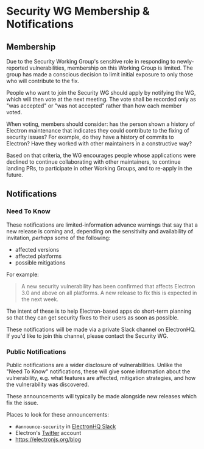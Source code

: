 # Security WG Membership & Notifications

## Membership

Due to the Security Working Group's sensitive role in responding to newly-reported vulnerabilities, membership on this Working Group is limited. The group has made a conscious decision to limit initial exposure to only those who will contribute to the fix.

People who want to join the Security WG should apply by notifying the WG, which will then vote at the next meeting. The vote shall be recorded only as "was accepted" or "was not accepted" rather than how each member voted.

When voting, members should consider: has the person shown a history of Electron maintenance that indicates they could contribute to the fixing of security issues? For example, do they have a history of commits to Electron? Have they worked with other maintainers in a constructive way?

Based on that criteria, the WG encourages people whose applications were declined to continue collaborating with other maintainers, to continue landing PRs, to participate in other Working Groups, and to re-apply in the future.

## Notifications

### Need To Know

These notifications are limited-information advance warnings that say that a new release is coming and, depending on the sensitivity and availability of invitation, _perhaps_ some of the following:

* affected versions
* affected platforms
* possible mitigations

For example:

> A new security vulnerability has been confirmed that affects Electron 3.0 and above on all platforms. A new release to fix this is expected in the next week.

The intent of these is to help Electron-based apps do short-term planning so that they can get security fixes to their users as soon as possible.

These notifications will be made via a private Slack channel on ElectronHQ. If you'd like to join this channel, please contact the Security WG.

### Public Notifications

Public notifications are a wider disclosure of vulnerabilities. Unlike the "Need To Know" notifications, these will give some information about the vulnerability, e.g. what features are affected, mitigation strategies, and how the vulnerability was discovered.

These announcements will typically be made alongside new releases which fix the issue.

Places to look for these announcements:

* `#announce-security` in [ElectronHQ Slack](https://electronjs.org/maintainers/join)
* Electron's [Twitter](https://twitter.com/electronjs) account
* https://electronjs.org/blog
